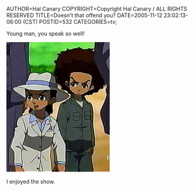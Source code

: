 AUTHOR=Hal Canary
COPYRIGHT=Copyright Hal Canary / ALL RIGHTS RESERVED
TITLE=Doesn't that offend you?
DATE=2005-11-12 23:02:13-06:00 (CST)
POSTID=532
CATEGORIES=tv;

Young man, you speak so well!

![[]](/images/2005-11-12-huey+riley.jpg)

I enjoyed the show.
